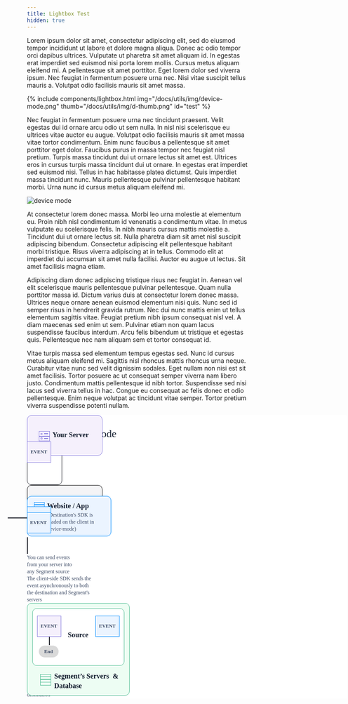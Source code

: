 ```yaml
---
title: Lightbox Test
hidden: true
---
```



Lorem ipsum dolor sit amet, consectetur adipiscing elit, sed do eiusmod tempor incididunt ut labore et dolore magna aliqua. Donec ac odio tempor orci dapibus ultrices. Vulputate ut pharetra sit amet aliquam id. In egestas erat imperdiet sed euismod nisi porta lorem mollis. Cursus metus aliquam eleifend mi. A pellentesque sit amet porttitor. Eget lorem dolor sed viverra ipsum. Nec feugiat in fermentum posuere urna nec. Nisi vitae suscipit tellus mauris a. Volutpat odio facilisis mauris sit amet massa.

{% include components/lightbox.html img="/docs/utils/img/device-mode.png" thumb="/docs/utils/img/d-thumb.png" id="test" %}

Nec feugiat in fermentum posuere urna nec tincidunt praesent. Velit egestas dui id ornare arcu odio ut sem nulla. In nisl nisi scelerisque eu ultrices vitae auctor eu augue. Volutpat odio facilisis mauris sit amet massa vitae tortor condimentum. Enim nunc faucibus a pellentesque sit amet porttitor eget dolor. Faucibus purus in massa tempor nec feugiat nisl pretium. Turpis massa tincidunt dui ut ornare lectus sit amet est. Ultrices eros in cursus turpis massa tincidunt dui ut ornare. In egestas erat imperdiet sed euismod nisi. Tellus in hac habitasse platea dictumst. Quis imperdiet massa tincidunt nunc. Mauris pellentesque pulvinar pellentesque habitant morbi. Urna nunc id cursus metus aliquam eleifend mi.

![device mode](/docs/utils/img/device-mode.png)

At consectetur lorem donec massa. Morbi leo urna molestie at elementum eu. Proin nibh nisl condimentum id venenatis a condimentum vitae. In metus vulputate eu scelerisque felis. In nibh mauris cursus mattis molestie a. Tincidunt dui ut ornare lectus sit. Nulla pharetra diam sit amet nisl suscipit adipiscing bibendum. Consectetur adipiscing elit pellentesque habitant morbi tristique. Risus viverra adipiscing at in tellus. Commodo elit at imperdiet dui accumsan sit amet nulla facilisi. Auctor eu augue ut lectus. Sit amet facilisis magna etiam.

Adipiscing diam donec adipiscing tristique risus nec feugiat in. Aenean vel elit scelerisque mauris pellentesque pulvinar pellentesque. Quam nulla porttitor massa id. Dictum varius duis at consectetur lorem donec massa. Ultrices neque ornare aenean euismod elementum nisi quis. Nunc sed id semper risus in hendrerit gravida rutrum. Nec dui nunc mattis enim ut tellus elementum sagittis vitae. Feugiat pretium nibh ipsum consequat nisl vel. A diam maecenas sed enim ut sem. Pulvinar etiam non quam lacus suspendisse faucibus interdum. Arcu felis bibendum ut tristique et egestas quis. Pellentesque nec nam aliquam sem et tortor consequat id.

Vitae turpis massa sed elementum tempus egestas sed. Nunc id cursus metus aliquam eleifend mi. Sagittis nisl rhoncus mattis rhoncus urna neque. Curabitur vitae nunc sed velit dignissim sodales. Eget nullam non nisi est sit amet facilisis. Tortor posuere ac ut consequat semper viverra nam libero justo. Condimentum mattis pellentesque id nibh tortor. Suspendisse sed nisi lacus sed viverra tellus in hac. Congue eu consequat ac felis donec et odio pellentesque. Enim neque volutpat ac tincidunt vitae semper. Tortor pretium viverra suspendisse potenti nullam.




<div class="Device" style="width: 730px; height: 645px; position: relative; background: white; flex-direction: column; justify-content: flex-start; align-items: flex-start; display: inline-flex">
  <div class="YourServer" style="width: 170px; height: 90px; position: relative">
    <div class="Rectangle180" style="width: 170px; height: 90px; left: 0px; top: 0px; position: absolute; background: #F5F0FC; border-radius: 10px; border-left: 0.38px #857BDE solid; border-top: 0.38px #857BDE solid; border-right: 0.38px #857BDE solid; border-bottom: 0.38px #857BDE solid"></div>
    <div class="Group31814" style="width: 122px; height: 25px; left: 25px; top: 33px; position: absolute">
      <div class="Heading" style="width: 89px; height: 25px; left: 33px; top: 0px; position: absolute; color: #121C2D; font-size: 16px; font-family: Twilio Sans Text; font-weight: 600; line-height: 24px; word-wrap: break-word">Your Server</div>
      <div class="DatabaseServer11" style="width: 25px; height: 25px; padding-left: 0.89px; padding-right: 0.89px; padding-top: 1.79px; padding-bottom: 1.79px; left: 0px; top: 0px; position: absolute; justify-content: center; align-items: center; display: inline-flex">
        <div class="Group" style="width: 23.21px; height: 21.43px; position: relative">
          <div class="Vector" style="width: 23.21px; height: 10.71px; left: 0px; top: 0px; position: absolute; border: 0.88px #857BDE solid"></div>
          <div class="Vector2" style="width: 1.79px; height: 1.79px; left: 4.46px; top: 4.46px; position: absolute; border: 0.88px #857BDE solid"></div>
          <div class="Vector3" style="width: 6.25px; height: 0px; left: 12.50px; top: 5.36px; position: absolute; border: 0.88px #857BDE solid"></div>
          <div class="Vector4" style="width: 23.21px; height: 10.71px; left: 0px; top: 10.71px; position: absolute; border: 0.88px #857BDE solid"></div>
          <div class="Vector5" style="width: 1.79px; height: 1.79px; left: 4.46px; top: 15.18px; position: absolute; border: 0.88px #857BDE solid"></div>
          <div class="Vector6" style="width: 6.25px; height: 0px; left: 12.50px; top: 16.07px; position: absolute; border: 0.88px #857BDE solid"></div>
        </div>
      </div>
    </div>
  </div>
  <div class="Heading" style="width: 278px; height: 61px; text-align: center; color: #121C2D; font-size: 24px; font-family: Graphik; font-weight: 500; line-height: 36px; word-wrap: break-word">Device Mode</div>
  <div class="Event" style="width: 53px; height: 46px; position: relative">
    <div class="Vector" style="width: 53px; height: 46px; left: 0px; top: 0px; position: absolute; background: #F5F0FC; border: 0.75px #857BDE solid"></div>
    <div class="Description" style="width: 44px; height: 17px; left: 5px; top: 15px; position: absolute; text-align: center; color: #394762; font-size: 11px; font-family: Graphik; font-weight: 600; text-transform: uppercase; line-height: 16px; word-wrap: break-word">Event</div>
  </div>
  <div class="Vector46" style="width: 78px; height: 311px; border-radius: 10px; border: 0.75px #22242D solid"></div>
  <div class="Destination" style="width: 170px; height: 90px; position: relative">
    <div class="Rectangle187" style="width: 170px; height: 90px; left: 0px; top: 0px; position: absolute; background: #F4F4F6; border-radius: 10px; border-left: 0.38px black solid; border-top: 0.38px black solid; border-right: 0.38px black solid; border-bottom: 0.38px black solid"></div>
    <div class="Group31813" style="width: 121px; height: 40px; left: 24px; top: 25px; position: absolute">
      <div class="Heading" style="width: 88px; height: 40px; left: 33px; top: 0px; position: absolute"><span style="color: #121C2D; font-size: 16px; font-family: Twilio Sans Text; font-weight: 600; line-height: 24px; word-wrap: break-word">Desti</span><span style="color: #121C2D; font-size: 16px; font-family: Twilio Sans Text; font-weight: 600; line-height: 24px; word-wrap: break-word">na</span><span style="color: #121C2D; font-size: 16px; font-family: Twilio Sans Text; font-weight: 600; line-height: 24px; word-wrap: break-word">tion<br/></span><span style="color: #394762; font-size: 12px; font-family: Twilio Sans Text; font-weight: 500; line-height: 16px; word-wrap: break-word">(Device-mode)</span></div>
      <div class="PhoneMobilePhone1" style="width: 25px; height: 25px; padding-left: 4.46px; padding-right: 4.46px; padding-top: 0.89px; padding-bottom: 0.89px; left: 0px; top: 0px; position: absolute; justify-content: center; align-items: center; display: inline-flex">
        <div class="PhoneMobilePhoneAndroidPhoneMobileDeviceSmartphoneIphone" style="width: 16.07px; height: 23.21px; position: relative">
          <div class="Vector" style="width: 16.07px; height: 23.21px; left: 0px; top: 0px; position: absolute; border: 0.88px black solid"></div>
          <div class="Vector2" style="width: 1.79px; height: 0px; left: 7.14px; top: 18.75px; position: absolute; border: 0.88px black solid"></div>
        </div>
      </div>
    </div>
  </div>
  <div class="WebsiteApp" style="width: 190px; height: 90px; position: relative">
    <div class="Rectangle186" style="width: 190px; height: 90px; left: 0px; top: 0px; position: absolute; background: #EBF4FF; border-radius: 10px; border: 0.38px #008CFF solid"></div>
    <div class="Group31815" style="width: 152px; height: 73px; left: 13px; top: 11px; position: absolute">
      <div class="Heading" style="width: 119px; height: 73px; left: 33px; top: 0px; position: absolute"><span style="color: #121C2D; font-size: 16px; font-family: Twilio Sans Text; font-weight: 600; line-height: 24px; word-wrap: break-word">Website / App<br/></span><span style="color: #394762; font-size: 12px; font-family: Twilio Sans Text; font-weight: 500; line-height: 16px; word-wrap: break-word">(Destination's SDK is loaded on the client in device-mode)</span></div>
      <div class="BrowserWebsite11" style="width: 25px; height: 25px; padding: 1.48px; left: 0px; top: 0px; position: absolute; justify-content: center; align-items: center; display: inline-flex">
        <div class="BrowserWebsite1AppCodeAppsWindowWebsiteWeb" style="width: 22.03px; height: 22.03px; position: relative">
          <div class="Vector" style="width: 22.03px; height: 0px; left: 0px; top: 5.07px; position: absolute; border: 0.88px #008CFF solid"></div>
          <div class="Vector2" style="width: 22.03px; height: 22.03px; left: 0px; top: 0px; position: absolute; border: 0.88px #008CFF solid"></div>
        </div>
      </div>
    </div>
  </div>
  <div class="Event" style="width: 53px; height: 46px; position: relative">
    <div class="Vector" style="width: 53px; height: 46px; left: 0px; top: 0px; position: absolute; background: #EBF4FF; border: 0.75px #008CFF solid"></div>
    <div class="Description" style="width: 44px; height: 17px; left: 5px; top: 15px; position: absolute; text-align: center; color: #394762; font-size: 11px; font-family: Graphik; font-weight: 600; text-transform: uppercase; line-height: 16px; word-wrap: break-word">Event</div>
  </div>
  <div class="Event" style="width: 53px; height: 46px; position: relative">
    <div class="Vector" style="width: 53px; height: 46px; left: 0px; top: 0px; position: absolute; background: #EBF4FF; border: 0.75px #008CFF solid"></div>
    <div class="Description" style="width: 44px; height: 17px; left: 4px; top: 15px; position: absolute; text-align: center; color: #394762; font-size: 11px; font-family: Graphik; font-weight: 600; text-transform: uppercase; line-height: 16px; word-wrap: break-word">Event</div>
  </div>
  <div class="Vector44" style="width: 0px; height: 156px; transform: rotate(90deg); transform-origin: 0 0; border: 0.75px #22242D solid"></div>
  <div class="Vector43" style="width: 0px; height: 133px; border: 0.75px #22242D solid"></div>
  <div class="Description" style="width: 117px; height: 60px; color: #394762; font-size: 12px; font-family: Twilio Sans Text; font-weight: 500; line-height: 16px; word-wrap: break-word">You can send events from your server into any Segment source</div>
  <div class="Description" style="width: 153px; height: 64px; color: #394762; font-size: 12px; font-family: Twilio Sans Text; font-weight: 500; line-height: 16px; word-wrap: break-word">The client-side SDK sends the event asynchronously to both the destination and Segment's servers</div>
  <div class="Source" style="width: 232px; height: 209px; position: relative">
    <div class="SegmentSServers" style="width: 232px; height: 209px; left: 0px; top: 0px; position: absolute">
      <div class="Rectangle185" style="width: 232px; height: 209px; left: 0px; top: 0px; position: absolute; background: #EDFDF3; border-radius: 10px; border-left: 0.38px #52BD94 solid; border-top: 0.38px #52BD94 solid; border-right: 0.38px #52BD94 solid; border-bottom: 0.38px #52BD94 solid"></div>
      <div class="Frame3" style="width: 182px; height: 37.44px; left: 29px; top: 156px; position: absolute; justify-content: center; align-items: flex-start; gap: 8px; display: inline-flex">
        <div class="Database1" style="flex: 1 1 0; align-self: stretch; padding-left: 0.89px; padding-right: 0.89px; padding-top: 0.93px; padding-bottom: 0.93px; flex-direction: column; justify-content: center; align-items: center; display: inline-flex">
          <div class="DatabaseRaidStorageCodeDiskProgrammingDatabaseArrayHardDisc" style="width: 23.21px; height: 24.14px; position: relative">
            <div class="Vector" style="width: 23.21px; height: 9.29px; left: 0px; top: 0px; position: absolute; border: 0.88px #52BD94 solid"></div>
            <div class="Vector2" style="width: 23.21px; height: 19.50px; left: 0px; top: 4.64px; position: absolute; border: 0.88px #52BD94 solid"></div>
            <div class="Vector3" style="width: 23.21px; height: 4.64px; left: 0px; top: 12.07px; position: absolute; border: 0.88px #52BD94 solid"></div>
          </div>
        </div>
        <div class="Heading" style="width: 149px; align-self: stretch; color: #121C2D; font-size: 16px; font-family: Twilio Sans Text; font-weight: 600; line-height: 22px; word-wrap: break-word">Segment’s Servers         & Database</div>
      </div>
    </div>
    <div class="Source" style="width: 208px; height: 129px; left: 12px; top: 12px; position: absolute">
      <div class="Rectangle200" style="width: 208px; height: 129px; left: 0px; top: 0px; position: absolute; background: white; border-radius: 10px; border-left: 0.38px #52BD94 solid; border-top: 0.38px #52BD94 solid; border-right: 0.38px #52BD94 solid; border-bottom: 0.38px #52BD94 solid"></div>
      <div class="Heading" style="width: 67px; height: 31.03px; left: 71px; top: 49px; position: absolute; text-align: center; color: #121C2D; font-size: 16px; font-family: Twilio Sans Text; font-weight: 600; line-height: 24px; word-wrap: break-word">Source</div>
    </div>
    <div class="Group31842" style="width: 186px; height: 95px; left: 23px; top: 29px; position: absolute">
      <div class="Group31841" style="width: 45px; height: 27px; left: 4px; top: 68px; position: absolute">
        <div class="Group31834" style="width: 45px; height: 27px; left: 0px; top: 0px; position: absolute">
          <div class="Ellipse116" style="width: 27px; height: 27px; left: 0px; top: 0px; position: absolute; background: #D9D9D9; border-radius: 9999px"></div>
          <div class="Ellipse117" style="width: 27px; height: 27px; left: 18px; top: 0px; position: absolute; background: #D9D9D9; border-radius: 9999px"></div>
          <div class="Rectangle206" style="width: 18px; height: 27px; left: 14px; top: 0px; position: absolute; background: #D9D9D9"></div>
        </div>
        <div class="End" style="width: 44px; height: 17px; left: 0px; top: 5px; position: absolute; text-align: center; color: #394762; font-size: 11px; font-family: Graphik; font-weight: 600; text-transform: capitalize; line-height: 16px; word-wrap: break-word">End</div>
      </div>
      <div class="Vector56" style="width: 0px; height: 18.50px; left: 27px; top: 46.50px; position: absolute; border: 0.75px #22242D solid"></div>
      <div class="Group31840" style="width: 186px; height: 46px; left: 0px; top: 0px; position: absolute">
        <div class="Event" style="width: 53px; height: 46px; left: 0px; top: 0px; position: absolute">
          <div class="Vector" style="width: 53px; height: 46px; left: 0px; top: 0px; position: absolute; background: #F5F0FC; border: 0.75px #857BDE solid"></div>
          <div class="Description" style="width: 44px; height: 17px; left: 5px; top: 15px; position: absolute; text-align: center; color: #394762; font-size: 11px; font-family: Graphik; font-weight: 600; text-transform: uppercase; line-height: 16px; word-wrap: break-word">Event</div>
        </div>
        <div class="Event" style="width: 53px; height: 46px; left: 133px; top: 0px; position: absolute">
          <div class="Vector" style="width: 53px; height: 46px; left: 0px; top: 0px; position: absolute; background: #EBF4FF; border: 0.75px #008CFF solid"></div>
          <div class="Description" style="width: 44px; height: 17px; left: 5px; top: 15px; position: absolute; text-align: center; color: #394762; font-size: 11px; font-family: Graphik; font-weight: 600; text-transform: uppercase; line-height: 16px; word-wrap: break-word">Event</div>
        </div>
      </div>
    </div>
  </div>
  <div class="Description" style="width: 145px; height: 59px; color: #394762; font-size: 12px; font-family: Twilio Sans Text; font-weight: 500; line-height: 16px; word-wrap: break-word">This event doesn't get sent to the destination since it was already sent</div>
  <div class="Description" style="width: 132px; height: 75px; color: #394762; font-size: 12px; font-family: Twilio Sans Text; font-weight: 500; line-height: 16px; word-wrap: break-word">This event is received by Segment's servers (this source) but only sent to its cloud-mode destinations.</div>
  <div class="Description" style="width: 147px; height: 60px; color: #394762; font-size: 12px; font-family: Twilio Sans Text; font-weight: 500; line-height: 16px; word-wrap: break-word">Server side data cannot be sent to a device-   mode destination</div>
</div>